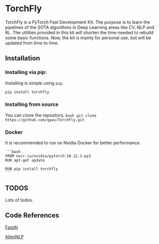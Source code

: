 # TorchFly

TorchFly is a PyTorch Fast Development Kit. The purpose is to learn the pipelines of the SOTA algorithms in Deep Learning areas like CV, NLP and RL. The utilities provided in this kit will shorten the time needed to rebuild some basic functions. Now, the kit is mainly for personal use, but will be updated from time to time. 

## Installation

### Installing via pip:
Installing is simple using `pip`.

   ```bash
   pip install torchfly
   ```
   
### Installing from source
You can clone the repository.
    ```bash
    git clone https://github.com/qywu/TorchFly.git
    ```

### Docker
It is recommended to run on Nvidia Docker for better performance.

    ```bash
    FROM nvcr.io/nvidia/pytorch:18.12.1-py3
    RUN apt-get update
    
    RUN pip install torchfly
    ```
 
 ## TODOS
 
 Lots of todos.
 
 ## Code References
 
 [FastAI](https://github.com/fastai)
 
 [AllenNLP](https://github.com/allenai/allennlp/)
